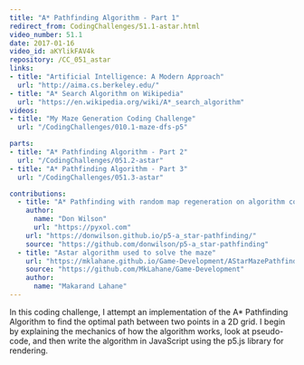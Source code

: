 ```yaml
---
title: "A* Pathfinding Algorithm - Part 1"
redirect_from: CodingChallenges/51.1-astar.html
video_number: 51.1
date: 2017-01-16
video_id: aKYlikFAV4k
repository: /CC_051_astar
links:
- title: "Artificial Intelligence: A Modern Approach"
  url: "http://aima.cs.berkeley.edu/"
- title: "A* Search Algorithm on Wikipedia"
  url: "https://en.wikipedia.org/wiki/A*_search_algorithm"
videos:
- title: "My Maze Generation Coding Challenge"
  url: "/CodingChallenges/010.1-maze-dfs-p5"

parts:
- title: "A* Pathfinding Algorithm - Part 2"
  url: "/CodingChallenges/051.2-astar"
- title: "A* Pathfinding Algorithm - Part 3"
  url: "/CodingChallenges/051.3-astar"

contributions:
  - title: "A* Pathfinding with random map regeneration on algorithm completion"
    author:
      name: "Don Wilson"
      url: "https://pyxol.com"
    url: "https://donwilson.github.io/p5-a_star-pathfinding/"
    source: "https://github.com/donwilson/p5-a_star-pathfinding"
  - title: "Astar algorithm used to solve the maze"
    url: "https://mklahane.github.io/Game-Development/AStarMazePathfinding/"
    source: "https://github.com/MkLahane/Game-Development"
    author:
      name: "Makarand Lahane"
---
```


In this coding challenge, I attempt an implementation of the A* Pathfinding Algorithm to find the optimal path between two points in a 2D grid.  I begin by explaining the mechanics of how the algorithm works, look at pseudo-code, and then write the algorithm in JavaScript using the p5.js library for rendering.
